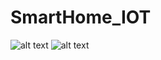 # SmartHome_IOT

![alt text](https://image.ibb.co/kJP03n/s.jpg)
![alt text](https://image.ibb.co/e93tOn/iot.jpg)

